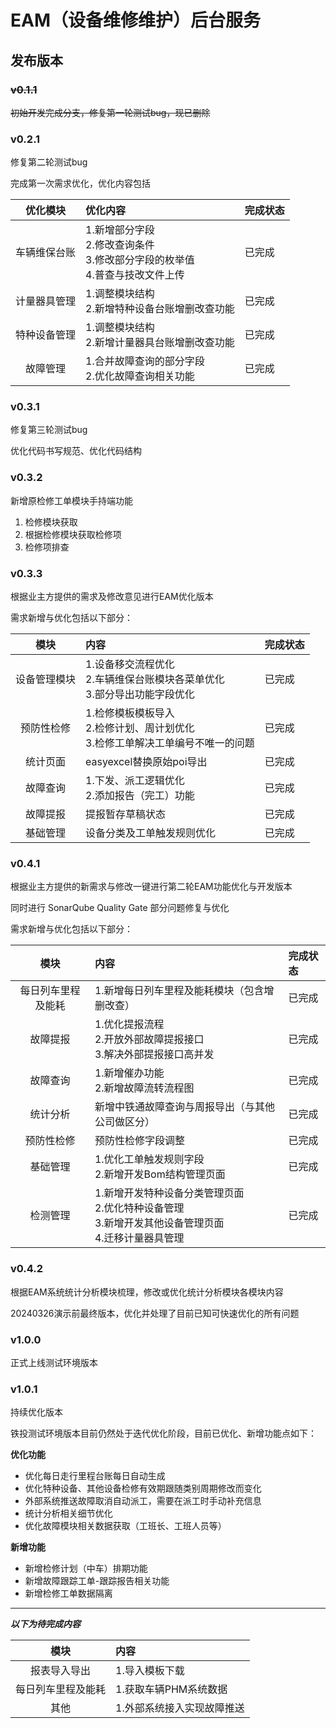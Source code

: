 # EAM（设备维修维护）后台服务

## **发布版本**

### ~~**v0.1.1**~~

~~初始开发完成分支，修复第一轮测试bug，现已删除~~

### **v0.2.1**

修复第二轮测试bug

完成第一次需求优化，优化内容包括

|  优化模块  | 优化内容                                                   | 完成状态 |
|:------:|:-------------------------------------------------------|:-----|
| 车辆维保台账 | 1.新增部分字段<br/>2.修改查询条件<br/>3.修改部分字段的枚举值<br/>4.普查与技改文件上传 | 已完成  |
| 计量器具管理 | 1.调整模块结构<br/>2.新增特种设备台账增删改查功能                          | 已完成  |
| 特种设备管理 | 1.调整模块结构<br/>2.新增计量器具台账增删改查功能                          | 已完成  |
|  故障管理  | 1.合并故障查询的部分字段<br/>2.优化故障查询相关功能                         | 已完成  |

### **v0.3.1**

修复第三轮测试bug

优化代码书写规范、优化代码结构

### **v0.3.2**

新增原检修工单模块手持端功能

1. 检修模块获取
2. 根据检修模块获取检修项
3. 检修项排查

### **v0.3.3**

根据业主方提供的需求及修改意见进行EAM优化版本

需求新增与优化包括以下部分：

|   模块   | 内容                                                 | 完成状态 |
|:------:|:---------------------------------------------------|:-----|
| 设备管理模块 | 1.设备移交流程优化<br/>2.车辆维保台账模块各菜单优化<br/>3.部分导出功能字段优化    | 已完成  |
| 预防性检修  | 1.检修模板模板导入<br/>2.检修计划、周计划优化<br/>3.检修工单解决工单编号不唯一的问题 | 已完成  |
|  统计页面  | easyexcel替换原始poi导出                                 | 已完成  |
|  故障查询  | 1.下发、派工逻辑优化<br/>2.添加报告（完工）功能                       | 已完成  |
|  故障提报  | 提报暂存草稿状态                                           | 已完成  |
|  基础管理  | 设备分类及工单触发规则优化                                      | 已完成  |

### **v0.4.1**

根据业主方提供的新需求与修改一键进行第二轮EAM功能优化与开发版本

同时进行 SonarQube Quality Gate 部分问题修复与优化

需求新增与优化包括以下部分：

|    模块     | 内容                                                                | 完成状态 |
|:---------:|:------------------------------------------------------------------|:-----|
| 每日列车里程及能耗 | 1.新增每日列车里程及能耗模块（包含增删改查）                                           | 已完成  |
|   故障提报    | 1.优化提报流程<br/>2.开放外部故障提报接口<br/>3.解决外部提报接口高并发                       | 已完成  |
|   故障查询    | 1.新增催办功能<br/>2.新增故障流转流程图                                          | 已完成  |
|   统计分析    | 新增中铁通故障查询与周报导出（与其他公司做区分）                                          | 已完成  |
|   预防性检修   | 预防性检修字段调整                                                         | 已完成  |
|   基础管理    | 1.优化工单触发规则字段<br/>2.新增开发Bom结构管理页面                                  | 已完成  |
|   检测管理    | 1.新增开发特种设备分类管理页面<br/>2.优化特种设备管理<br/>3.新增开发其他设备管理页面<br/>4.迁移计量器具管理 | 已完成  |

### **v0.4.2**

根据EAM系统统计分析模块梳理，修改或优化统计分析模块各模块内容

20240326演示前最终版本，优化并处理了目前已知可快速优化的所有问题

### **v1.0.0**

正式上线测试环境版本

### **v1.0.1**

持续优化版本

铁投测试环境版本目前仍然处于迭代优化阶段，目前已优化、新增功能点如下：

**优化功能**

- 优化每日走行里程台账每日自动生成
- 优化特种设备、其他设备检修有效期跟随类别周期修改而变化
- 外部系统推送故障取消自动派工，需要在派工时手动补充信息
- 统计分析相关细节优化
- 优化故障模块相关数据获取（工班长、工班人员等）

**新增功能**

- 新增检修计划（中车）排期功能
- 新增故障跟踪工单-跟踪报告相关功能
- 新增检修工单数据隔离

---
**_以下为待完成内容_**

|    模块     | 内容             |
|:---------:|:---------------|
|  报表导入导出   | 1.导入模板下载       |
| 每日列车里程及能耗 | 1.获取车辆PHM系统数据  |
|    其他     | 1.外部系统接入实现故障推送 |